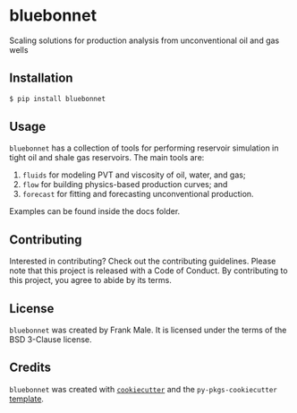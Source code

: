 # bluebonnet

Scaling solutions for production analysis from unconventional oil and gas wells

## Installation

```bash
$ pip install bluebonnet
```

## Usage

`bluebonnet` has a collection of tools for performing reservoir simulation in tight oil and shale gas reservoirs. The main tools are:
1. `fluids` for modeling PVT and viscosity of oil, water, and gas;
2. `flow` for building physics-based production curves; and
3. `forecast` for fitting and forecasting unconventional production.

Examples can be found inside the docs folder.

## Contributing

Interested in contributing? Check out the contributing guidelines. Please note that this project is released with a Code of Conduct. By contributing to this project, you agree to abide by its terms.

## License

`bluebonnet` was created by Frank Male. It is licensed under the terms of the BSD 3-Clause license.

## Credits

`bluebonnet` was created with [`cookiecutter`](https://cookiecutter.readthedocs.io/en/latest/) and the `py-pkgs-cookiecutter` [template](https://github.com/py-pkgs/py-pkgs-cookiecutter).
